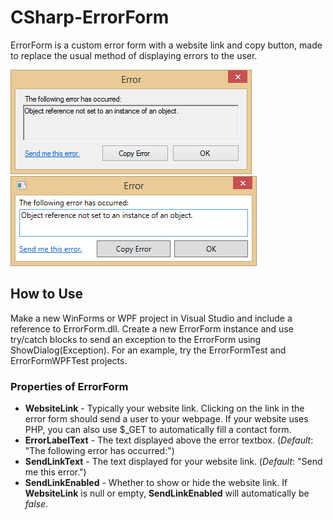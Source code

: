 # CSharp-ErrorForm
ErrorForm is a custom error form with a website link and copy button, made to replace the usual method of displaying errors to the user.

![Preview](./preview.png) ![Preview WPF](./previewWPF.png)

## How to Use
Make a new WinForms or WPF project in Visual Studio and include a reference to ErrorForm.dll. Create a new ErrorForm instance and use try/catch blocks to send an exception to the ErrorForm using ShowDialog(Exception). For an example, try the ErrorFormTest and ErrorFormWPFTest projects.

### Properties of ErrorForm
* **WebsiteLink** - Typically your website link. Clicking on the link in the error form should send a user to your webpage. If your website uses PHP, you can also use $_GET to automatically fill a contact form.
* **ErrorLabelText** - The text displayed above the error textbox. (*Default*: "The following error has occurred:")
* **SendLinkText** - The text displayed for your website link. (*Default*: "Send me this error.")
* **SendLinkEnabled** - Whether to show or hide the website link. If **WebsiteLink** is null or empty, **SendLinkEnabled** will automatically be *false*.
